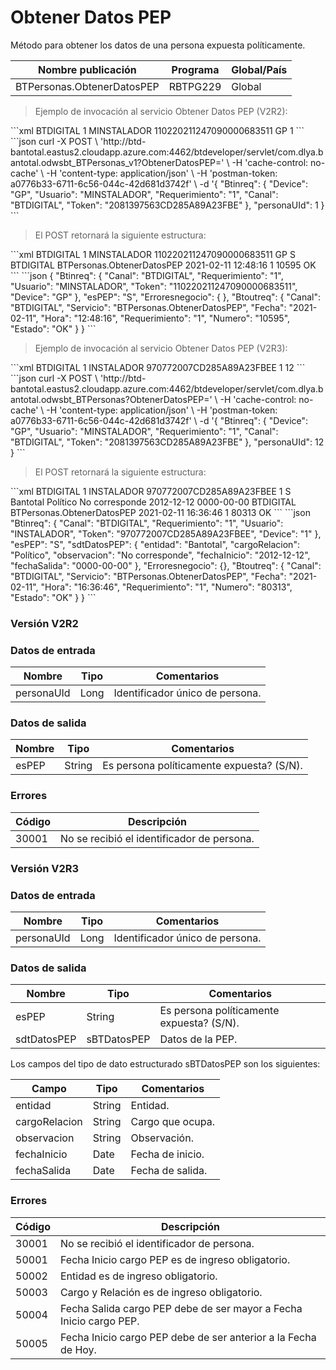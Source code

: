 # Obtener Datos PEP 

Método para obtener los datos de una persona expuesta políticamente. 

Nombre publicación | Programa | Global/País 
--------- | ----------- | ----------- 
BTPersonas.ObtenerDatosPEP | RBTPG229 | Global 

> Ejemplo de invocación al servicio Obtener Datos PEP (V2R2): 

<code-group> 
<code-block title="XML" active> 
```xml 
<soapenv:Envelope xmlns:soapenv="http://schemas.xmlsoap.org/soap/envelope/" xmlns:bts="http://uy.com.dlya.bantotal/BTSOA/"> 
   <soapenv:Header/> 
   <soapenv:Body> 
      <bts:BTPersonas.ObtenerDatosPEP> 
         <bts:Btinreq> 
            <bts:Canal>BTDIGITAL</bts:Canal> 
            <bts:Requerimiento>1</bts:Requerimiento> 
            <bts:Usuario>MINSTALADOR</bts:Usuario> 
            <bts:Token>110220211247090000683511</bts:Token> 
            <bts:Device>GP</bts:Device> 
         </bts:Btinreq> 
         <bts:personaUId>1</bts:personaUId> 
      </bts:BTPersonas.ObtenerDatosPEP> 
   </soapenv:Body> 
</soapenv:Envelope> 
``` 
</code-block> 

<code-block title="JSON"> 
```json 
curl -X POST \ 
  'http://btd-bantotal.eastus2.cloudapp.azure.com:4462/btdeveloper/servlet/com.dlya.bantotal.odwsbt_BTPersonas_v1?ObtenerDatosPEP=' \ 
  -H 'cache-control: no-cache' \ 
  -H 'content-type: application/json' \ 
  -H 'postman-token: a0776b33-6711-6c56-044c-42d681d3742f' \ 
  -d '{ 
  	"Btinreq": { 
		"Device": "GP", 
		"Usuario": "MINSTALADOR", 
		"Requerimiento": "1", 
		"Canal": "BTDIGITAL", 
		"Token": "2081397563CD285A89A23FBE" 
	}, 
	"personaUId": 1 
  } 
``` 
</code-block> 
</code-group> 

> El POST retornará la siguiente estructura: 

<code-group> 
<code-block title="XML" active> 
```xml 
<SOAP-ENV:Envelope xmlns:SOAP-ENV="http://schemas.xmlsoap.org/soap/envelope/" xmlns:xsd="http://www.w3.org/2001/XMLSchema" xmlns:SOAP-ENC="http://schemas.xmlsoap.org/soap/encoding/" xmlns:xsi="http://www.w3.org/2001/XMLSchema-instance"> 
   <SOAP-ENV:Body> 
      <BTPersonas.ObtenerDatosPEPResponse xmlns="http://uy.com.dlya.bantotal/BTSOA/"> 
         <Btinreq> 
            <Canal>BTDIGITAL</Canal> 
            <Requerimiento>1</Requerimiento> 
            <Usuario>MINSTALADOR</Usuario> 
            <Token>110220211247090000683511</Token> 
            <Device>GP</Device> 
         </Btinreq> 
         <esPEP>S</esPEP> 
         <Erroresnegocio></Erroresnegocio> 
         <Btoutreq> 
            <Canal>BTDIGITAL</Canal> 
            <Servicio>BTPersonas.ObtenerDatosPEP</Servicio> 
            <Fecha>2021-02-11</Fecha> 
            <Hora>12:48:16</Hora> 
            <Requerimiento>1</Requerimiento> 
            <Numero>10595</Numero> 
            <Estado>OK</Estado> 
         </Btoutreq> 
      </BTPersonas.ObtenerDatosPEPResponse> 
   </SOAP-ENV:Body> 
</SOAP-ENV:Envelope> 
``` 
</code-block> 

<code-block title="JSON"> 
```json 
{ 
	"Btinreq": { 
	  "Canal": "BTDIGITAL", 
	  "Requerimiento": "1", 
	  "Usuario": "MINSTALADOR", 
	  "Token": "110220211247090000683511", 
	  "Device": "GP" 
	}, 
	"esPEP": "S", 
	"Erroresnegocio": { 
	}, 
	"Btoutreq": { 
	  "Canal": "BTDIGITAL", 
	  "Servicio": "BTPersonas.ObtenerDatosPEP", 
	  "Fecha": "2021-02-11", 
	  "Hora": "12:48:16", 
	  "Requerimiento": "1", 
	  "Numero": "10595", 
	  "Estado": "OK" 
	} 
} 
``` 
</code-block> 
</code-group> 

> Ejemplo de invocación al servicio Obtener Datos PEP (V2R3): 

<code-group> 
<code-block title="XML" active> 
```xml 
<soapenv:Envelope xmlns:soapenv="http://schemas.xmlsoap.org/soap/envelope/" xmlns:bts="http://uy.com.dlya.bantotal/BTSOA/"> 
   <soapenv:Header/> 
   <soapenv:Body> 
      <bts:BTPersonas.ObtenerDatosPEP> 
         <bts:Btinreq> 
            <bts:Canal>BTDIGITAL</bts:Canal> 
            <bts:Requerimiento>1</bts:Requerimiento> 
            <bts:Usuario>INSTALADOR</bts:Usuario> 
            <bts:Token>970772007CD285A89A23FBEE</bts:Token> 
            <bts:Device>1</bts:Device> 
         </bts:Btinreq> 
         <bts:personaUID>12</bts:personaUID> 
      </bts:BTPersonas.ObtenerDatosPEP> 
   </soapenv:Body> 
</soapenv:Envelope> 
``` 
</code-block> 

<code-block title="JSON"> 
```json 
curl -X POST \ 
  'http://btd-bantotal.eastus2.cloudapp.azure.com:4462/btdeveloper/servlet/com.dlya.bantotal.odwsbt_BTPersonas?ObtenerDatosPEP=' \ 
  -H 'cache-control: no-cache' \ 
  -H 'content-type: application/json' \ 
  -H 'postman-token: a0776b33-6711-6c56-044c-42d681d3742f' \ 
  -d '{ 
  	"Btinreq": { 
		"Device": "GP", 
		"Usuario": "MINSTALADOR", 
		"Requerimiento": "1", 
		"Canal": "BTDIGITAL", 
		"Token": "2081397563CD285A89A23FBE" 
	}, 
	"personaUId": 12 
  } 
``` 
</code-block> 
</code-group> 

> El POST retornará la siguiente estructura: 

<code-group> 
<code-block title="XML" active> 
```xml 
<SOAP-ENV:Envelope xmlns:SOAP-ENV="http://schemas.xmlsoap.org/soap/envelope/" xmlns:xsd="http://www.w3.org/2001/XMLSchema" xmlns:SOAP-ENC="http://schemas.xmlsoap.org/soap/encoding/" xmlns:xsi="http://www.w3.org/2001/XMLSchema-instance"> 
   <SOAP-ENV:Body> 
      <BTPersonas.ObtenerDatosPEPResponse xmlns="http://uy.com.dlya.bantotal/BTSOA/"> 
         <Btinreq> 
            <Canal>BTDIGITAL</Canal> 
            <Requerimiento>1</Requerimiento> 
            <Usuario>INSTALADOR</Usuario> 
            <Token>970772007CD285A89A23FBEE</Token> 
            <Device>1</Device> 
         </Btinreq> 
         <esPEP>S</esPEP> 
         <sdtDatosPEP> 
            <entidad>Bantotal</entidad> 
            <cargoRelacion>Político</cargoRelacion> 
            <observacion>No corresponde</observacion> 
            <fechaInicio>2012-12-12</fechaInicio> 
            <fechaSalida>0000-00-00</fechaSalida> 
         </sdtDatosPEP> 
         <Erroresnegocio></Erroresnegocio> 
         <Btoutreq> 
            <Canal>BTDIGITAL</Canal> 
            <Servicio>BTPersonas.ObtenerDatosPEP</Servicio> 
            <Fecha>2021-02-11</Fecha> 
            <Hora>16:36:46</Hora> 
            <Requerimiento>1</Requerimiento> 
            <Numero>80313</Numero> 
            <Estado>OK</Estado> 
         </Btoutreq> 
      </BTPersonas.ObtenerDatosPEPResponse> 
   </SOAP-ENV:Body> 
</SOAP-ENV:Envelope> 
``` 
</code-block> 

<code-block title="JSON"> 
```json 
	"Btinreq": { 
	  "Canal": "BTDIGITAL", 
	  "Requerimiento": "1", 
	  "Usuario": "INSTALADOR", 
	  "Token": "970772007CD285A89A23FBEE", 
	  "Device": "1" 
	}, 
	"esPEP": "S", 
	"sdtDatosPEP": { 
	  "entidad": "Bantotal", 
	  "cargoRelacion": "Político", 
	  "observacion": "No corresponde", 
	  "fechaInicio": "2012-12-12", 
	  "fechaSalida": "0000-00-00" 
	}, 
	"Erroresnegocio": {}, 
	"Btoutreq": { 
	  "Canal": "BTDIGITAL", 
	  "Servicio": "BTPersonas.ObtenerDatosPEP", 
	  "Fecha": "2021-02-11", 
	  "Hora": "16:36:46", 
	  "Requerimiento": "1", 
	  "Numero": "80313", 
	  "Estado": "OK" 
	} 
} 
``` 
</code-block> 
</code-group> 

### Versión V2R2 

### Datos de entrada 

Nombre | Tipo | Comentarios 
--------- | ----------- | ----------- 
personaUId | Long | Identificador único de persona. 

### Datos de salida 

Nombre | Tipo | Comentarios 
--------- | ----------- | ----------- 
esPEP | String | Es persona políticamente expuesta? (S/N). 

### Errores 

Código | Descripción 
--------- | ----------- 
30001 | No se recibió el identificador de persona. 

### Versión V2R3 

### Datos de entrada 

Nombre | Tipo | Comentarios 
--------- | ----------- | ----------- 
personaUId | Long | Identificador único de persona. 

### Datos de salida 

Nombre | Tipo | Comentarios 
--------- | ----------- | ----------- 
esPEP | String | Es persona políticamente expuesta? (S/N). 
sdtDatosPEP	| sBTDatosPEP | Datos de la PEP. 

Los campos del tipo de dato estructurado sBTDatosPEP son los siguientes: 

Campo | Tipo | Comentarios 
--------- | ----------- | ----------- 
entidad | String | Entidad. 
cargoRelacion | String | Cargo que ocupa. 
observacion | String | Observación. 
fechaInicio | Date | Fecha de inicio. 
fechaSalida | Date | Fecha de salida. 

### Errores 

Código | Descripción 
--------- | ----------- 
30001 | No se recibió el identificador de persona. 
50001 | Fecha Inicio cargo PEP es de ingreso obligatorio. 
50002 | Entidad es de ingreso obligatorio. 
50003 | Cargo y Relación es de ingreso obligatorio. 
50004 | Fecha Salida cargo PEP debe de ser mayor a Fecha Inicio cargo PEP. 
50005 | Fecha Inicio cargo PEP debe de ser anterior a la Fecha de Hoy. 

 
